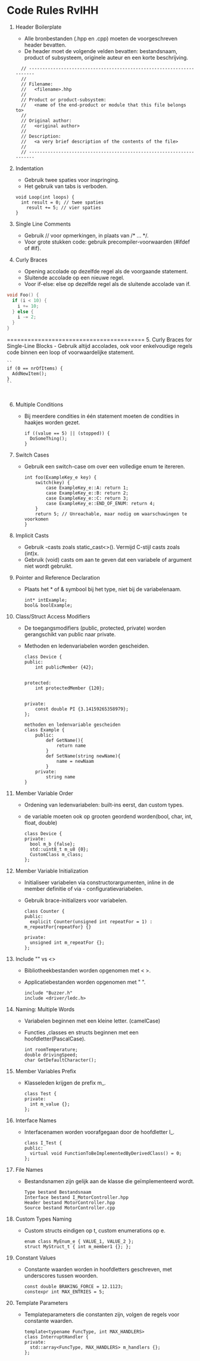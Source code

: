Code Rules RvIHH
========================================

1.  Header Boilerplate
    - Alle bronbestanden (.hpp en .cpp) moeten de voorgeschreven header bevatten.
    -	De header moet de volgende velden bevatten: bestandsnaam, product of subsysteem, originele auteur en een korte beschrijving.
  
    ```
      // ---------------------------------------------------------------------
      //                                                                     
      // Filename:                                                           
      //   <filename>.hhp                                                    
      //                                                                     
      // Product or product-subsystem:                                       
      //   <name of the end-product or module that this file belongs to>     
      //                                                                     
      // Original author:                                                    
      //   <original author>                                                 
      //                                                                     
      // Description:                                                        
      //   <a very brief description of the contents of the file>            
      //                                                                     
      // ---------------------------------------------------------------------
    ```

2. Indentation
    -   Gebruik twee spaties voor inspringing.
    -   Het gebruik van tabs is verboden.

    ```
    void Loop(int loops) { 
      int result = 0; // twee spaties
        result += 5; // vier spaties
    } 
    ```

3. Single Line Comments
    -   Gebruik // voor opmerkingen, in plaats van /* ... */.
    -   Voor grote stukken code: gebruik precompiler-voorwaarden (#ifdef of #if).

4. Curly Braces
    - Opening accolade op dezelfde regel als de voorgaande statement.
    - Sluitende accolade op een nieuwe regel.
    - Voor if-else: else op dezelfde regel als de sluitende accolade van if.
```cpp
void Foo() {
  if (i < 10) {
    i += 10;
  } else {
    i -= 2;
  }
}
```
========================================
5. Curly Braces for Single-Line Blocks
    -   Gebruik altijd accolades, ook voor enkelvoudige regels code binnen een loop of voorwaardelijke statement.

    ``
    if (0 == nrOfItems) {
      AddNewItem();
    }
    ``
#
6. Multiple Conditions
    -   Bij meerdere condities in één statement moeten de condities in haakjes worden gezet.

        ```
        if ((value == 5) || (stopped)) {
          DoSomeThing();
        }
        ```

7. Switch Cases
    -   Gebruik een switch-case om over een volledige enum te itereren.

        ```
        int foo(ExampleKey_e key) {
            switch(key) {
                case ExampleKey_e::A: return 1;
                case ExampleKey_e::B: return 2;
                case ExampleKey_e::C: return 3;
                case ExampleKey_e::END_OF_ENUM: return 4;
            }
            return 5; // Unreachable, maar nodig om waarschuwingen te voorkomen
        }
        ```

8. Implicit Casts
    -   Gebruik -casts zoals static_cast<>(). Vermijd C-stijl casts zoals (int)x.
    -   Gebruik (void) casts om aan te geven dat een variabele of argument niet wordt gebruikt.

9. Pointer and Reference Declaration
    -   Plaats het * of & symbool bij het type, niet bij de variabelenaam.

        ```
        int* intExample;
        bool& boolExample;
        ```

10. Class/Struct Access Modifiers
    -   De toegangsmodifiers (public, protected, private) worden gerangschikt van public naar private.
    -   Methoden en ledenvariabelen worden gescheiden.

        ```
        class Device {
        public:
            int publicMember {42};


        protected:
            int protectedMember {120};


        private:
            const double PI {3.14159265358979};
        };
        ```

        ```
        methoden en ledenvariable gescheiden
        class Example {
            public:
                def GetName(){
                    return name
                }
                def SetName(string newName){
                    name = newNaam
                }
            private:
                string name
        }
        ```

11. Member Variable Order
    -   Ordening van ledenvariabelen: built-ins eerst, dan custom types.
    -   de variable moeten ook op grooten geordend worden(bool, char, int, float, double)

        ```
        class Device {
        private:
          bool m_b {false};
          std::uint8_t m_u8 {0};
          CustomClass m_class;
        };
        ```
 
12. Member Variable Initialization
    -   Initialiseer variabelen via constructorargumenten, inline in de member definitie of via -   configuratievariabelen.
    -   Gebruik brace-initializers voor variabelen.

        ```
        class Counter {
        public:
          explicit Counter(unsigned int repeatFor = 1) : m_repeatFor{repeatFor} {}
        
        private:
          unsigned int m_repeatFor {};
        };
        ```

13. Include "" vs <>
    -   Bibliotheekbestanden worden opgenomen met < >.
    -   Applicatiebestanden worden opgenomen met " ".

        ```
        include "Buzzer.h"
        include <driver/ledc.h>
        ```

14. Naming: Multiple Words

    -   Variabelen beginnen met een kleine letter. (camelCase)
    -   Functies ,classes en structs beginnen met een hoofdletter(PascalCase).

        ```
        int roomTemperature;
        double drivingSpeed;
        char GetDefaultCharacter();
        ```

15. Member Variables Prefix
    -   Klasseleden krijgen de prefix m_.

        ```
        class Test {
        private:
          int m_value {};
        };
        ```

16. Interface Names
    -   Interfacenamen worden voorafgegaan door de hoofdletter I_.

        ```
        class I_Test {
        public:
          virtual void FunctionToBeImplementedByDerivedClass() = 0;
        };
        ```

17. File Names
    -   Bestandsnamen zijn gelijk aan de klasse die geïmplementeerd wordt.

        ```
        Type bestand Bestandsnaam
        Interface bestand I_MotorController.hpp
        Header bestand MotorController.hpp
        Source bestand MotorController.cpp
        ```

18. Custom Types Naming
    -   Custom structs eindigen op t, custom enumerations op e.

        ```
        enum class MyEnum_e { VALUE_1, VALUE_2 };
        struct MyStruct_t { int m_member1 {}; };
        ```

19. Constant Values
    -   Constante waarden worden in hoofdletters geschreven, met underscores tussen woorden.

        ```
        const double BRAKING_FORCE = 12.1123;
        constexpr int MAX_ENTRIES = 5;
        ```

20. Template Parameters
    -   Templateparameters die constanten zijn, volgen de regels voor constante waarden.

        ```
        template<typename FuncType, int MAX_HANDLERS>
        class InterruptHandler {
        private:
          std::array<FuncType, MAX_HANDLERS> m_handlers {};
        };
        ```